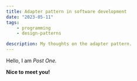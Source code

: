 ```yaml
---
title: Adapter pattern in software development
date: "2023-05-11"
tags: 
    - programming
    - design-patterns

description: My thoughts on the adapter pattern.
---
```


Hello, I am _Post One._

**Nice to meet you!**